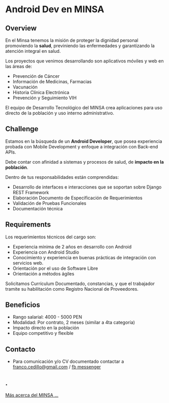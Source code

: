 Android Dev en MINSA
===================

Overview
--------

 En el Minsa tenemos la misión de proteger la dignidad personal promoviendo la __salud__, previniendo las enfermedades y garantizando la atención integral en salud.

 Los proyectos que venimos desarrollando son aplicativos móviles y web en las áreas de:

- Prevención de Cáncer
- Información de Medicinas, Farmacias
- Vacunación
- Historia Clínica Electrónica
- Prevención y Seguimiento VIH

 El equipo de Desarrollo Tecnológico del MINSA crea aplicaciones para uso directo de la población y uso interno administrativo.


Challenge
---------

 Estamos en la búsqueda de un __Android Developer__, que posea experiencia probada con Mobile Development y enfoque a integración con Back-end APIs.

 Debe contar con afinidad a sistemas y procesos de salud, de __impacto en la población__.

 Dentro de tus responsabilidades están comprendidas:
 - Desarrollo de interfaces e interacciones que se soportan sobre Django REST Framework
 - Elaboración Documento de Especificación de Requerimientos
 - Validación de Pruebas Funcionales
 - Documentación técnica


Requirements
------------

 Los requerimientos técnicos del cargo son:

- Experiencia mínima de 2 años en desarrollo con Android
- Experiencia con Android Studio
- Conocimiento y experiencia en buenas prácticas de integración con servicios web.
- Orientación por el uso de Software Libre
- Orientación a métodos ágiles

 Solicitamos Currículum Documentado, constancias, y que el trabajador tramite su habilitación como Registro Nacional de Proveedores.


Beneficios
----------

- Rango salarial: 4000 - 5000 PEN
- Modalidad: Por contrato, 2 meses (similar a 4ta categoría)
- Impacto directo en la población
- Equipo competitivo y flexible


Contacto
--------

- Para comunicación y/o CV documentado contactar a franco.cedillo@gmail.com / [fb messenger](http://m.me/franco.cedillo)


.
---


[Más acerca del MINSA ...](./read-more.md)

